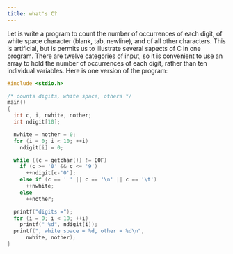 ```yaml
---
title: what's C?
---
```


Let is write a program to count the number of occurrences of each digit, of white space character (blank, tab, newline), and of all other characters. This is artificial, but is permits us to illustrate several sapects of C in one program. There are twelve categories of input, so it is convenient to use an array to hold the number of occurrences of each digit, rather than ten individual variables. Here is one version of the program:

```c
#include <stdio.h>

/* counts digits, white space, others */
main()
{
  int c, i, nwhite, nother;
  int ndigit[10];

  nwhite = nother = 0;
  for (i = 0; i < 10; ++i)
    ndigit[i] = 0;

  while ((c = getchar()) != EOF)
    if (c >= '0' && c <= '9')
      ++ndigit[c-'0'];
    else if (c == ' ' || c == '\n' || c == '\t')
      ++nwhite;
    else
      ++nother;

  printf("digits =");
  for (i = 0; i < 10; ++i)
    printf(" %d", ndigit[i]);
  printf(", white space = %d, other = %d\n",
      nwhite, nother);
}
```
